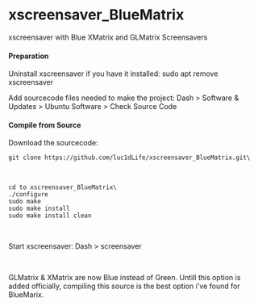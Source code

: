 # xscreensaver_BlueMatrix
xscreensaver with Blue XMatrix and GLMatrix Screensavers

#### Preparation
Uninstall xscreensaver if you have it installed:
    sudo apt remove xscreensaver

Add sourcecode files needed to make the project:
    Dash > Software & Updates > Ubuntu Software > Check Source Code

#### Compile from Source
Download the sourcecode:

    git clone https://github.com/luc1dLife/xscreensaver_BlueMatrix.git\

<br />

    cd to xscreensaver_BlueMatrix\
    ./configure
    sudo make
    sudo make install
    sudo make install clean

<br />

Start xscreensaver:
    Dash > screensaver

<br />

GLMatrix & XMatrix are now Blue instead of Green. Untill this option is added officially, compiling this source is the best option i've found for BlueMarix. 

